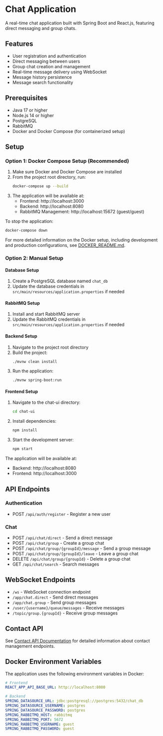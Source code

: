 # Chat Application

A real-time chat application built with Spring Boot and React.js, featuring direct messaging and group chats.

## Features

- User registration and authentication
- Direct messaging between users
- Group chat creation and management
- Real-time message delivery using WebSocket
- Message history persistence
- Message search functionality

## Prerequisites

- Java 17 or higher
- Node.js 14 or higher
- PostgreSQL
- RabbitMQ
- Docker and Docker Compose (for containerized setup)

## Setup

### Option 1: Docker Compose Setup (Recommended)

1. Make sure Docker and Docker Compose are installed
2. From the project root directory, run:
   ```bash
   docker-compose up --build
   ```
3. The application will be available at:
   - Frontend: http://localhost:3000
   - Backend: http://localhost:8080
   - RabbitMQ Management: http://localhost:15672 (guest/guest)

To stop the application:
```bash
docker-compose down
```

For more detailed information on the Docker setup, including development and production configurations, see [DOCKER_README.md](./DOCKER_README.md).


### Option 2: Manual Setup

#### Database Setup

1. Create a PostgreSQL database named `chat_db`
2. Update the database credentials in `src/main/resources/application.properties` if needed

#### RabbitMQ Setup

1. Install and start RabbitMQ server
2. Update the RabbitMQ credentials in `src/main/resources/application.properties` if needed

#### Backend Setup

1. Navigate to the project root directory
2. Build the project:
   ```bash
   ./mvnw clean install
   ```
3. Run the application:
   ```bash
   ./mvnw spring-boot:run
   ```

#### Frontend Setup

1. Navigate to the chat-ui directory:
   ```bash
   cd chat-ui
   ```
2. Install dependencies:
   ```bash
   npm install
   ```
3. Start the development server:
   ```bash
   npm start
   ```

The application will be available at:
- Backend: http://localhost:8080
- Frontend: http://localhost:3000

## API Endpoints

### Authentication
- POST `/api/auth/register` - Register a new user

### Chat
- POST `/api/chat/direct` - Send a direct message
- POST `/api/chat/group` - Create a group chat
- POST `/api/chat/group/{groupId}/message` - Send a group message
- POST `/api/chat/group/{groupId}/leave` - Leave a group chat
- DELETE `/api/chat/group/{groupId}` - Delete a group chat
- GET `/api/chat/search` - Search messages

## WebSocket Endpoints

- `/ws` - WebSocket connection endpoint
- `/app/chat.direct` - Send direct messages
- `/app/chat.group` - Send group messages
- `/user/{username}/queue/messages` - Receive messages
- `/topic/group.{groupId}` - Receive group messages 

## Contact API

See [Contact API Documentation](CONTACT_API_DOCUMENTATION.md) for detailed information about contact management endpoints.

## Docker Environment Variables

The application uses the following environment variables in Docker:

```yaml
# Frontend
REACT_APP_API_BASE_URL: http://localhost:8080

# Backend
SPRING_DATASOURCE_URL: jdbc:postgresql://postgres:5432/chat_db
SPRING_DATASOURCE_USERNAME: postgres
SPRING_DATASOURCE_PASSWORD: postgres
SPRING_RABBITMQ_HOST: rabbitmq
SPRING_RABBITMQ_PORT: 5672
SPRING_RABBITMQ_USERNAME: guest
SPRING_RABBITMQ_PASSWORD: guest
```
